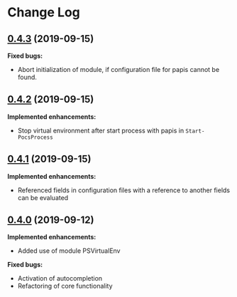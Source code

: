 # Change Log

## [0.4.3](https://github.com/wbrandenburger/PSPocs/tree/0.4.3) (2019-09-15)

**Fixed bugs:**

- Abort initialization of module, if configuration file for papis cannot be found.

## [0.4.2](https://github.com/wbrandenburger/PSPocs/tree/0.4.2) (2019-09-15)

**Implemented enhancements:**

- Stop virtual environment after start process with papis in `Start-PocsProcess`

## [0.4.1](https://github.com/wbrandenburger/PSPocs/tree/0.4.1) (2019-09-15)

**Implemented enhancements:**

- Referenced fields in configuration files with a reference to another fields can be evaluated

## [0.4.0](https://github.com/wbrandenburger/PSPocs/tree/0.4.0) (2019-09-12)

**Implemented enhancements:**

- Added use of module PSVirtualEnv

**Fixed bugs:**

- Activation of autocompletion
- Refactoring of core functionality

